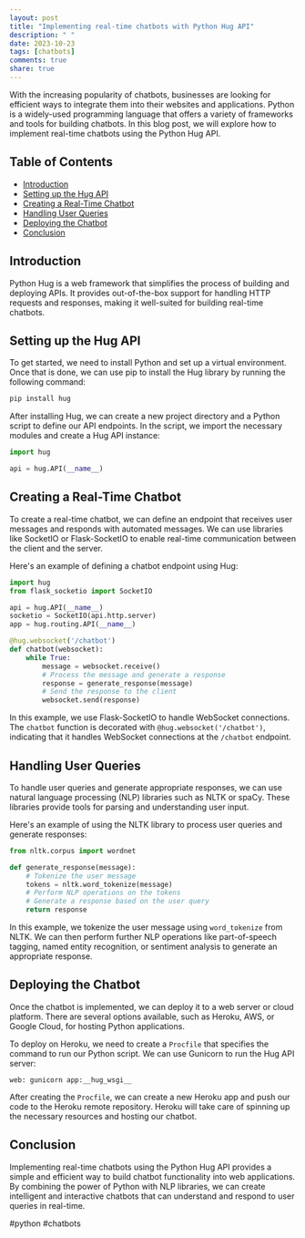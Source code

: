 ```yaml
---
layout: post
title: "Implementing real-time chatbots with Python Hug API"
description: " "
date: 2023-10-23
tags: [chatbots]
comments: true
share: true
---
```


With the increasing popularity of chatbots, businesses are looking for efficient ways to integrate them into their websites and applications. Python is a widely-used programming language that offers a variety of frameworks and tools for building chatbots. In this blog post, we will explore how to implement real-time chatbots using the Python Hug API.

## Table of Contents
- [Introduction](#introduction)
- [Setting up the Hug API](#setting-up-the-hug-api)
- [Creating a Real-Time Chatbot](#creating-a-real-time-chatbot)
- [Handling User Queries](#handling-user-queries)
- [Deploying the Chatbot](#deploying-the-chatbot)
- [Conclusion](#conclusion)

## Introduction

Python Hug is a web framework that simplifies the process of building and deploying APIs. It provides out-of-the-box support for handling HTTP requests and responses, making it well-suited for building real-time chatbots. 

## Setting up the Hug API

To get started, we need to install Python and set up a virtual environment. Once that is done, we can use pip to install the Hug library by running the following command:

```python
pip install hug
```

After installing Hug, we can create a new project directory and a Python script to define our API endpoints. In the script, we import the necessary modules and create a Hug API instance:

```python
import hug

api = hug.API(__name__)
```

## Creating a Real-Time Chatbot

To create a real-time chatbot, we can define an endpoint that receives user messages and responds with automated messages. We can use libraries like SocketIO or Flask-SocketIO to enable real-time communication between the client and the server.

Here's an example of defining a chatbot endpoint using Hug:

```python
import hug
from flask_socketio import SocketIO

api = hug.API(__name__)
socketio = SocketIO(api.http.server)
app = hug.routing.API(__name__)

@hug.websocket('/chatbot')
def chatbot(websocket):
    while True:
        message = websocket.receive()
        # Process the message and generate a response
        response = generate_response(message)
        # Send the response to the client
        websocket.send(response)
```

In this example, we use Flask-SocketIO to handle WebSocket connections. The `chatbot` function is decorated with `@hug.websocket('/chatbot')`, indicating that it handles WebSocket connections at the `/chatbot` endpoint.

## Handling User Queries

To handle user queries and generate appropriate responses, we can use natural language processing (NLP) libraries such as NLTK or spaCy. These libraries provide tools for parsing and understanding user input.

Here's an example of using the NLTK library to process user queries and generate responses:

```python
from nltk.corpus import wordnet

def generate_response(message):
    # Tokenize the user message
    tokens = nltk.word_tokenize(message)
    # Perform NLP operations on the tokens
    # Generate a response based on the user query
    return response
```

In this example, we tokenize the user message using `word_tokenize` from NLTK. We can then perform further NLP operations like part-of-speech tagging, named entity recognition, or sentiment analysis to generate an appropriate response.

## Deploying the Chatbot

Once the chatbot is implemented, we can deploy it to a web server or cloud platform. There are several options available, such as Heroku, AWS, or Google Cloud, for hosting Python applications.

To deploy on Heroku, we need to create a `Procfile` that specifies the command to run our Python script. We can use Gunicorn to run the Hug API server:

```
web: gunicorn app:__hug_wsgi__
```

After creating the `Procfile`, we can create a new Heroku app and push our code to the Heroku remote repository. Heroku will take care of spinning up the necessary resources and hosting our chatbot.

## Conclusion

Implementing real-time chatbots using the Python Hug API provides a simple and efficient way to build chatbot functionality into web applications. By combining the power of Python with NLP libraries, we can create intelligent and interactive chatbots that can understand and respond to user queries in real-time.

#python #chatbots